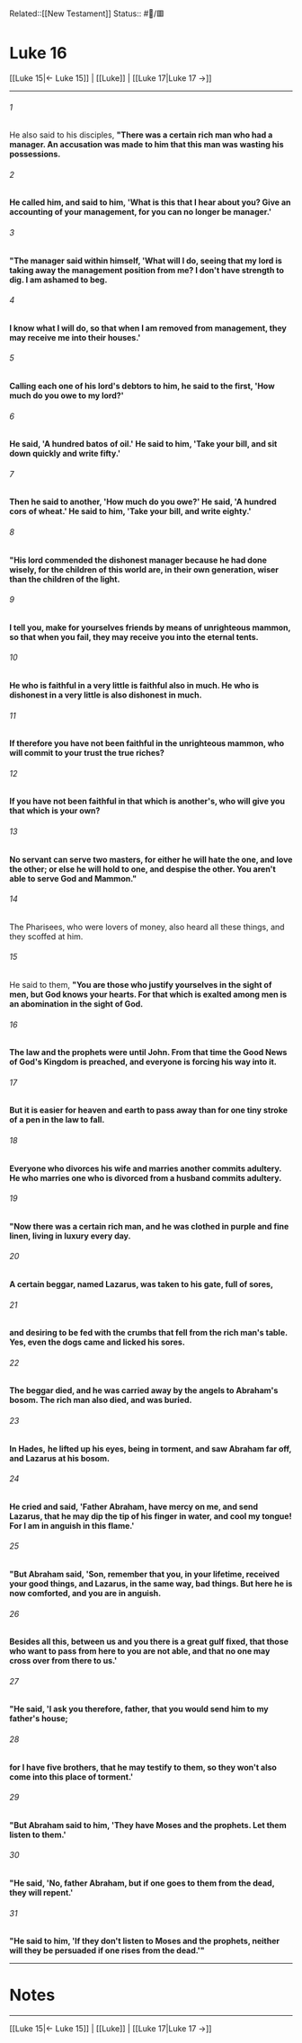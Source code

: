 Related::[[New Testament]]
Status:: #📖/🟥
# Luke 16

[[Luke 15|← Luke 15]] | [[Luke]] | [[Luke 17|Luke 17 →]]
***



###### 1 
He also said to his disciples, **"There was a certain rich man who had a manager. An accusation was made to him that this man was wasting his possessions.** 

###### 2 
**He called him, and said to him, 'What is this that I hear about you? Give an accounting of your management, for you can no longer be manager.'** 

###### 3 
**"The manager said within himself, 'What will I do, seeing that my lord is taking away the management position from me? I don't have strength to dig. I am ashamed to beg.** 

###### 4 
**I know what I will do, so that when I am removed from management, they may receive me into their houses.'** 

###### 5 
**Calling each one of his lord's debtors to him, he said to the first, 'How much do you owe to my lord?'** 

###### 6 
**He said, 'A hundred batos** **of oil.' He said to him, 'Take your bill, and sit down quickly and write fifty.'** 

###### 7 
**Then he said to another, 'How much do you owe?' He said, 'A hundred cors** **of wheat.' He said to him, 'Take your bill, and write eighty.'** 

###### 8 
**"His lord commended the dishonest manager because he had done wisely, for the children of this world are, in their own generation, wiser than the children of the light.** 

###### 9 
**I tell you, make for yourselves friends by means of unrighteous mammon, so that when you fail, they may receive you into the eternal tents.** 

###### 10 
**He who is faithful in a very little is faithful also in much. He who is dishonest in a very little is also dishonest in much.** 

###### 11 
**If therefore you have not been faithful in the unrighteous mammon, who will commit to your trust the true riches?** 

###### 12 
**If you have not been faithful in that which is another's, who will give you that which is your own?** 

###### 13 
**No servant can serve two masters, for either he will hate the one, and love the other; or else he will hold to one, and despise the other. You aren't able to serve God and Mammon."** 

###### 14 
The Pharisees, who were lovers of money, also heard all these things, and they scoffed at him. 

###### 15 
He said to them, **"You are those who justify yourselves in the sight of men, but God knows your hearts. For that which is exalted among men is an abomination in the sight of God.** 

###### 16 
**The law and the prophets were until John. From that time the Good News of God's Kingdom is preached, and everyone is forcing his way into it.** 

###### 17 
**But it is easier for heaven and earth to pass away than for one tiny stroke of a pen in the law to fall.** 

###### 18 
**Everyone who divorces his wife and marries another commits adultery. He who marries one who is divorced from a husband commits adultery.** 

###### 19 
**"Now there was a certain rich man, and he was clothed in purple and fine linen, living in luxury every day.** 

###### 20 
**A certain beggar, named Lazarus, was taken to his gate, full of sores,** 

###### 21 
**and desiring to be fed with the crumbs that fell from the rich man's table. Yes, even the dogs came and licked his sores.** 

###### 22 
**The beggar died, and he was carried away by the angels to Abraham's bosom. The rich man also died, and was buried.** 

###### 23 
**In Hades,** **he lifted up his eyes, being in torment, and saw Abraham far off, and Lazarus at his bosom.** 

###### 24 
**He cried and said, 'Father Abraham, have mercy on me, and send Lazarus, that he may dip the tip of his finger in water, and cool my tongue! For I am in anguish in this flame.'** 

###### 25 
**"But Abraham said, 'Son, remember that you, in your lifetime, received your good things, and Lazarus, in the same way, bad things. But here he is now comforted, and you are in anguish.** 

###### 26 
**Besides all this, between us and you there is a great gulf fixed, that those who want to pass from here to you are not able, and that no one may cross over from there to us.'** 

###### 27 
**"He said, 'I ask you therefore, father, that you would send him to my father's house;** 

###### 28 
**for I have five brothers, that he may testify to them, so they won't also come into this place of torment.'** 

###### 29 
**"But Abraham said to him, 'They have Moses and the prophets. Let them listen to them.'** 

###### 30 
**"He said, 'No, father Abraham, but if one goes to them from the dead, they will repent.'** 

###### 31 
**"He said to him, 'If they don't listen to Moses and the prophets, neither will they be persuaded if one rises from the dead.'"**

---
# Notes


***
[[Luke 15|← Luke 15]] | [[Luke]] | [[Luke 17|Luke 17 →]]
